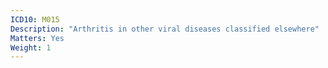 ```yaml
---
ICD10: M015
Description: "Arthritis in other viral diseases classified elsewhere"
Matters: Yes
Weight: 1
---
```

